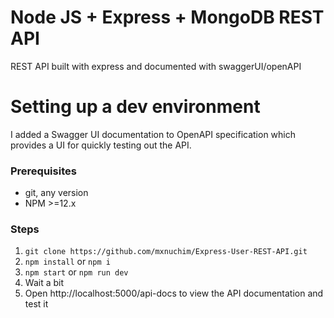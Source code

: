 # Node JS + Express + MongoDB REST API
REST API built with express and documented with swaggerUI/openAPI

# Setting up a dev environment

I added a Swagger UI documentation to OpenAPI specification which provides a UI for quickly testing out the API.

### Prerequisites

- git, any version
- NPM >=12.x

### Steps

1. `git clone https://github.com/mxnuchim/Express-User-REST-API.git`
2. `npm install` or `npm i`
3. `npm start` or `npm run dev`
4. Wait a bit
5. Open http://localhost:5000/api-docs to view the API documentation and test it

